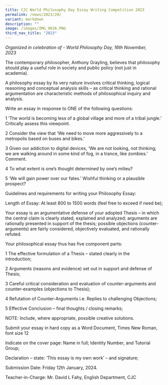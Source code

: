 ```yaml
---
title: CJC World Philosophy Day Essay Writing Competition 2023
permalink: /news/2023/20/
variant: markdown
description: ""
image: /images/IMG_9636.PNG
third_nav_title: "2023"
---
```

*Organized in celebration of - World Philosophy Day, 16th November, 2023*                                                                      

The contemporary philosopher, Anthony Grayling, believes that philosophy should play a useful role in society and public policy (not just in academia).   

A philosophy essay by its very nature involves critical thinking, logical reasoning and conceptual analysis skills – as critical thinking and rational argumentation are characteristic methods of philosophical inquiry and analysis. 


Write an essay in response to ONE of the following questions:

1 ‘The world is becoming less of a global village and more of a tribal jungle.’ Critically assess this viewpoint.

2 Consider the view that ‘We need to move more aggressively to a metropolis based on buses and bikes.’

3 Given our addiction to digital devices, ‘We are not looking, not thinking; we are walking around in some kind of fog, in a trance, like zombies.’ Comment.   

4 To what extent is one’s thought determined by one’s milieu?

5 ‘We will gain power over our fates.’ Wishful thinking or a plausible prospect?


Guidelines and requirements for writing your Philosophy Essay:

Length of Essay: At least 800 to 1500 words (feel free to exceed if need be);

Your essay is an argumentative defense of your adopted Thesis – in which the central claim is clearly stated, explained and analyzed; arguments are rationally presented in support of the thesis; possible objections (counter-arguments) are fairly considered, objectively evaluated, and rationally refuted.

Your philosophical essay thus has five component parts:

1 The effective formulation of a Thesis – stated clearly in the introduction;                                          

2 Arguments (reasons and evidence) set out in support and defense of Thesis;

3 Careful critical consideration and evaluation of counter-arguments and counter-examples (objections to Thesis); 

4 Refutation of Counter-Arguments i.e. Replies to challenging Objections; 

5 Effective Conclusion – final thoughts / closing remarks;

NOTE: Include, where appropriate, possible creative solutions. 


Submit your essay in hard copy as a Word Document, Times New Roman, font size 12

Indicate on the cover page: Name in full; Identity Number, and Tutorial Group;

Declaration – state: ‘This essay is my own work’ – and signature;

Submission Date: Friday 12th January, 2024.

Teacher-in-Charge: Mr. David L Fahy, English Department, CJC
